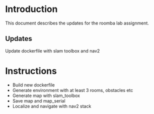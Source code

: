 # Introduction
This document describes the updates for the roomba lab assignment. 

## Updates
Update dockerfile with slam toolbox and nav2

# Instructions
- Build new dockerfile
- Generate environment with at least 3 rooms, obstacles etc
- Generate map with slam_toolbox
- Save map and map_serial
- Localize and navigate with nav2 stack
